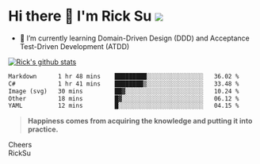 # Hi there 👋 I'm Rick Su ![](https://komarev.com/ghpvc/?username=ricksu978)
<!--
**ricksu978/ricksu978** is a ✨ _special_ ✨ repository because its `README.md` (this file) appears on your GitHub profile.

Here are some ideas to get you started:

- 🔭 I’m currently working on ...
-->
- 🌱 I’m currently learning Domain-Driven Design (DDD) and Acceptance Test-Driven Development (ATDD)
<!--
- 👯 I’m looking to collaborate on ...
- 🤔 I’m looking for help with ...
- 💬 Ask me about ...
- 📫 How to reach me: ...
- 😄 Pronouns: ...
- ⚡ Fun fact: ...
-->
[![Rick's github stats](https://github-readme-stats.vercel.app/api?username=ricksu978&theme=dark)](https://github.com/ricksu978/ricksu978)

<!--START_SECTION:waka-->

```txt
Markdown      1 hr 48 mins    █████████░░░░░░░░░░░░░░░░   36.02 %
C#            1 hr 41 mins    ████████▒░░░░░░░░░░░░░░░░   33.48 %
Image (svg)   30 mins         ██▓░░░░░░░░░░░░░░░░░░░░░░   10.24 %
Other         18 mins         █▓░░░░░░░░░░░░░░░░░░░░░░░   06.12 %
YAML          12 mins         █░░░░░░░░░░░░░░░░░░░░░░░░   04.15 %
```

<!--END_SECTION:waka-->

> **Happiness comes from acquiring the knowledge and putting it into practice.**

Cheers  
RickSu 
